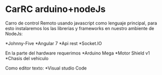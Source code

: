 # CarRC arduino+nodeJs
Carro de control Remoto usando javascript como lenguaje principal, para esto instalaremos los las librerias y frameworks en nuestro ambiente de  NodeJs:

*Johnny-Five
*Angular 7
*Api rest
*Socket.IO

En la parte del hardware requerimos 
*Arduino Mega
*Motor Shield v1
*Chasis del vehiculo

Como editor texto:
*Visual studio Code
